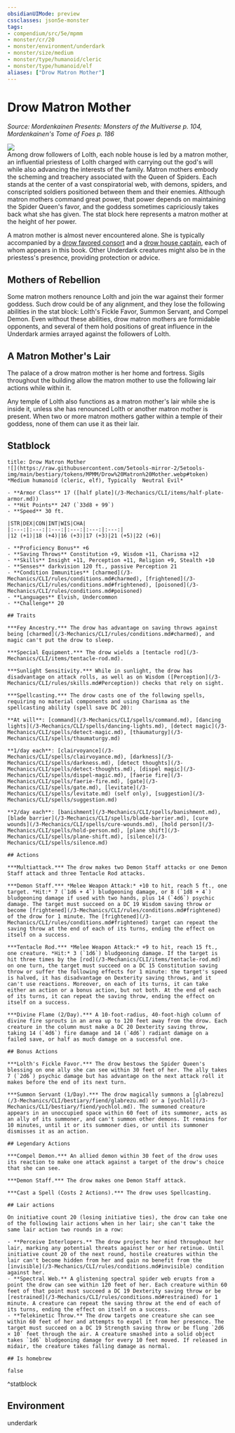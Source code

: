 ```yaml
---
obsidianUIMode: preview
cssclasses: json5e-monster
tags:
- compendium/src/5e/mpmm
- monster/cr/20
- monster/environment/underdark
- monster/size/medium
- monster/type/humanoid/cleric
- monster/type/humanoid/elf
aliases: ["Drow Matron Mother"]
---
```

# Drow Matron Mother
*Source: Mordenkainen Presents: Monsters of the Multiverse p. 104, Mordenkainen's Tome of Foes p. 186*  

![](https://raw.githubusercontent.com/5etools-mirror-2/5etools-img/main/bestiary/MPMM/Drow%20Matron%20Mother.webp#right)  
Among drow followers of Lolth, each noble house is led by a matron mother, an influential priestess of Lolth charged with carrying out the god's will while also advancing the interests of the family. Matron mothers embody the scheming and treachery associated with the Queen of Spiders. Each stands at the center of a vast conspiratorial web, with demons, spiders, and conscripted soldiers positioned between them and their enemies. Although matron mothers command great power, that power depends on maintaining the Spider Queen's favor, and the goddess sometimes capriciously takes back what she has given. The stat block here represents a matron mother at the height of her power.

A matron mother is almost never encountered alone. She is typically accompanied by a [drow favored consort](/3-Mechanics/CLI/bestiary/humanoid/drow-favored-consort-mpmm.md) and a [drow house captain](/3-Mechanics/CLI/bestiary/humanoid/drow-house-captain-mpmm.md), each of whom appears in this book. Other Underdark creatures might also be in the priestess's presence, providing protection or advice.

## Mothers of Rebellion

Some matron mothers renounce Lolth and join the war against their former goddess. Such drow could be of any alignment, and they lose the following abilities in the stat block: Lolth's Fickle Favor, Summon Servant, and Compel Demon. Even without these abilities, drow matron mothers are formidable opponents, and several of them hold positions of great influence in the Underdark armies arrayed against the followers of Lolth.

## A Matron Mother's Lair

The palace of a drow matron mother is her home and fortress. Sigils throughout the building allow the matron mother to use the following lair actions while within it.

Any temple of Lolth also functions as a matron mother's lair while she is inside it, unless she has renounced Lolth or another matron mother is present. When two or more matron mothers gather within a temple of their goddess, none of them can use it as their lair.


## Statblock

```ad-statblock
title: Drow Matron Mother
![](https://raw.githubusercontent.com/5etools-mirror-2/5etools-img/main/bestiary/tokens/MPMM/Drow%20Matron%20Mother.webp#token)
*Medium humanoid (cleric, elf), Typically  Neutral Evil*

- **Armor Class** 17 ([half plate](/3-Mechanics/CLI/items/half-plate-armor.md))
- **Hit Points** 247 (`33d8 + 99`) 
- **Speed** 30 ft.

|STR|DEX|CON|INT|WIS|CHA|
|:---:|:---:|:---:|:---:|:---:|:---:|
|12 (+1)|18 (+4)|16 (+3)|17 (+3)|21 (+5)|22 (+6)|

- **Proficiency Bonus** +6
- **Saving Throws** Constitution +9, Wisdom +11, Charisma +12
- **Skills** Insight +11, Perception +11, Religion +9, Stealth +10
- **Senses** darkvision 120 ft., passive Perception 21
- **Condition Immunities** [charmed](/3-Mechanics/CLI/rules/conditions.md#charmed), [frightened](/3-Mechanics/CLI/rules/conditions.md#frightened), [poisoned](/3-Mechanics/CLI/rules/conditions.md#poisoned)
- **Languages** Elvish, Undercommon
- **Challenge** 20

## Traits

***Fey Ancestry.*** The drow has advantage on saving throws against being [charmed](/3-Mechanics/CLI/rules/conditions.md#charmed), and magic can't put the drow to sleep.

***Special Equipment.*** The drow wields a [tentacle rod](/3-Mechanics/CLI/items/tentacle-rod.md).

***Sunlight Sensitivity.*** While in sunlight, the drow has disadvantage on attack rolls, as well as on Wisdom ([Perception](/3-Mechanics/CLI/rules/skills.md#Perception)) checks that rely on sight.

***Spellcasting.*** The drow casts one of the following spells, requiring no material components and using Charisma as the spellcasting ability (spell save DC 20):

**At will**: [command](/3-Mechanics/CLI/spells/command.md), [dancing lights](/3-Mechanics/CLI/spells/dancing-lights.md), [detect magic](/3-Mechanics/CLI/spells/detect-magic.md), [thaumaturgy](/3-Mechanics/CLI/spells/thaumaturgy.md)

**1/day each**: [clairvoyance](/3-Mechanics/CLI/spells/clairvoyance.md), [darkness](/3-Mechanics/CLI/spells/darkness.md), [detect thoughts](/3-Mechanics/CLI/spells/detect-thoughts.md), [dispel magic](/3-Mechanics/CLI/spells/dispel-magic.md), [faerie fire](/3-Mechanics/CLI/spells/faerie-fire.md), [gate](/3-Mechanics/CLI/spells/gate.md), [levitate](/3-Mechanics/CLI/spells/levitate.md) (self only), [suggestion](/3-Mechanics/CLI/spells/suggestion.md)

**2/day each**: [banishment](/3-Mechanics/CLI/spells/banishment.md), [blade barrier](/3-Mechanics/CLI/spells/blade-barrier.md), [cure wounds](/3-Mechanics/CLI/spells/cure-wounds.md), [hold person](/3-Mechanics/CLI/spells/hold-person.md), [plane shift](/3-Mechanics/CLI/spells/plane-shift.md), [silence](/3-Mechanics/CLI/spells/silence.md)

## Actions

***Multiattack.*** The drow makes two Demon Staff attacks or one Demon Staff attack and three Tentacle Rod attacks.

***Demon Staff.*** *Melee Weapon Attack:* +10 to hit, reach 5 ft., one target. *Hit:* 7 (`1d6 + 4`) bludgeoning damage, or 8 (`1d8 + 4`) bludgeoning damage if used with two hands, plus 14 (`4d6`) psychic damage. The target must succeed on a DC 19 Wisdom saving throw or become [frightened](/3-Mechanics/CLI/rules/conditions.md#frightened) of the drow for 1 minute. The [frightened](/3-Mechanics/CLI/rules/conditions.md#frightened) target can repeat the saving throw at the end of each of its turns, ending the effect on itself on a success.

***Tentacle Rod.*** *Melee Weapon Attack:* +9 to hit, reach 15 ft., one creature. *Hit:* 3 (`1d6`) bludgeoning damage. If the target is hit three times by the [rod](/3-Mechanics/CLI/items/tentacle-rod.md) on one turn, the target must succeed on a DC 15 Constitution saving throw or suffer the following effects for 1 minute: the target's speed is halved, it has disadvantage on Dexterity saving throws, and it can't use reactions. Moreover, on each of its turns, it can take either an action or a bonus action, but not both. At the end of each of its turns, it can repeat the saving throw, ending the effect on itself on a success.

***Divine Flame (2/Day).*** A 10-foot-radius, 40-foot-high column of divine fire sprouts in an area up to 120 feet away from the drow. Each creature in the column must make a DC 20 Dexterity saving throw, taking 14 (`4d6`) fire damage and 14 (`4d6`) radiant damage on a failed save, or half as much damage on a successful one.

## Bonus Actions

***Lolth's Fickle Favor.*** The drow bestows the Spider Queen's blessing on one ally she can see within 30 feet of her. The ally takes 7 (`2d6`) psychic damage but has advantage on the next attack roll it makes before the end of its next turn.

***Summon Servant (1/Day).*** The drow magically summons a [glabrezu](/3-Mechanics/CLI/bestiary/fiend/glabrezu.md) or a [yochlol](/3-Mechanics/CLI/bestiary/fiend/yochlol.md). The summoned creature appears in an unoccupied space within 60 feet of its summoner, acts as an ally of its summoner, and can't summon other demons. It remains for 10 minutes, until it or its summoner dies, or until its summoner dismisses it as an action.

## Legendary Actions

***Compel Demon.*** An allied demon within 30 feet of the drow uses its reaction to make one attack against a target of the drow's choice that she can see.

***Demon Staff.*** The drow makes one Demon Staff attack.

***Cast a Spell (Costs 2 Actions).*** The drow uses Spellcasting.

## Lair actions

On initiative count 20 (losing initiative ties), the drow can take one of the following lair actions when in her lair; she can't take the same lair action two rounds in a row:

- **Perceive Interlopers.** The drow projects her mind throughout her lair, marking any potential threats against her or her retinue. Until initiative count 20 of the next round, hostile creatures within the lair can't become hidden from her and gain no benefit from the [invisible](/3-Mechanics/CLI/rules/conditions.md#invisible) condition against her.  
- **Spectral Web.** A glistening spectral spider web erupts from a point the drow can see within 120 feet of her. Each creature within 60 feet of that point must succeed a DC 19 Dexterity saving throw or be [restrained](/3-Mechanics/CLI/rules/conditions.md#restrained) for 1 minute. A creature can repeat the saving throw at the end of each of its turns, ending the effect on itself on a success.  
- **Telekinetic Throw.** The drow targets one creature she can see within 60 feet of her and attempts to expel it from her presence. The target must succeed on a DC 19 Strength saving throw or be flung `2d6 × 10` feet through the air. A creature smashed into a solid object takes `1d6` bludgeoning damage for every 10 feet moved. If released in midair, the creature takes falling damage as normal.  

## Is homebrew

false
```
^statblock

## Environment

underdark